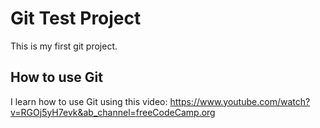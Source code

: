 # Git Test Project
This is my first git project.

## How to use Git
I learn how to use Git using this video:
https://www.youtube.com/watch?v=RGOj5yH7evk&ab_channel=freeCodeCamp.org
